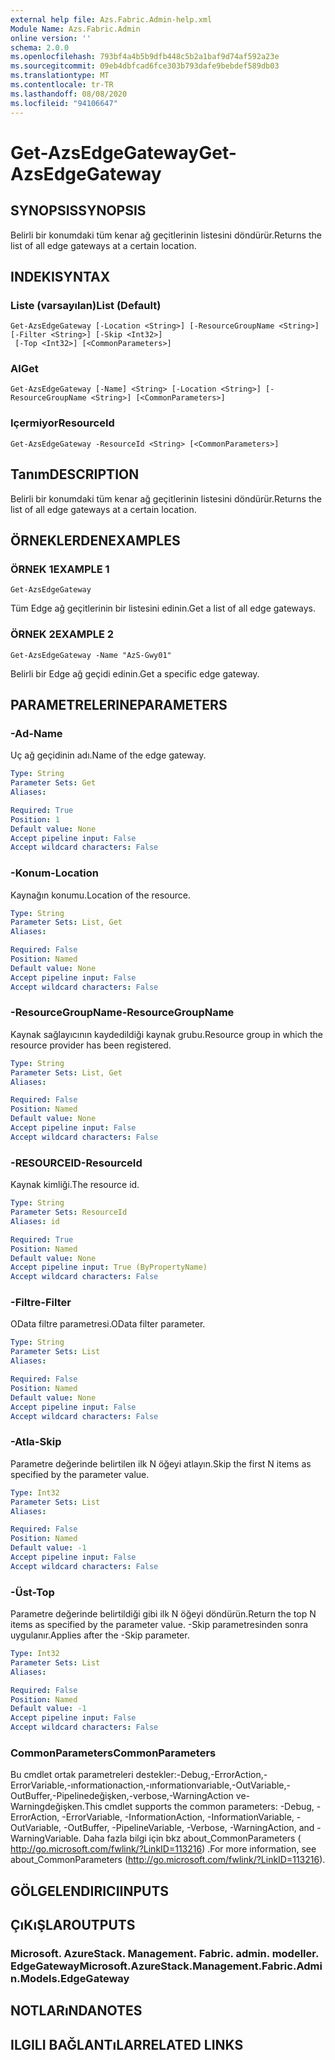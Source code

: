 ```yaml
---
external help file: Azs.Fabric.Admin-help.xml
Module Name: Azs.Fabric.Admin
online version: ''
schema: 2.0.0
ms.openlocfilehash: 793bf4a4b5b9dfb448c5b2a1baf9d74af592a23e
ms.sourcegitcommit: 09eb4dbfcad6fce303b793dafe9bebdef589db03
ms.translationtype: MT
ms.contentlocale: tr-TR
ms.lasthandoff: 08/08/2020
ms.locfileid: "94106647"
---
```

# <span data-ttu-id="5d6fe-101">Get-AzsEdgeGateway</span><span class="sxs-lookup"><span data-stu-id="5d6fe-101">Get-AzsEdgeGateway</span></span>

## <span data-ttu-id="5d6fe-102">SYNOPSIS</span><span class="sxs-lookup"><span data-stu-id="5d6fe-102">SYNOPSIS</span></span>
<span data-ttu-id="5d6fe-103">Belirli bir konumdaki tüm kenar ağ geçitlerinin listesini döndürür.</span><span class="sxs-lookup"><span data-stu-id="5d6fe-103">Returns the list of all edge gateways at a certain location.</span></span>

## <span data-ttu-id="5d6fe-104">INDEKI</span><span class="sxs-lookup"><span data-stu-id="5d6fe-104">SYNTAX</span></span>

### <span data-ttu-id="5d6fe-105">Liste (varsayılan)</span><span class="sxs-lookup"><span data-stu-id="5d6fe-105">List (Default)</span></span>
```
Get-AzsEdgeGateway [-Location <String>] [-ResourceGroupName <String>] [-Filter <String>] [-Skip <Int32>]
 [-Top <Int32>] [<CommonParameters>]
```

### <span data-ttu-id="5d6fe-106">Al</span><span class="sxs-lookup"><span data-stu-id="5d6fe-106">Get</span></span>
```
Get-AzsEdgeGateway [-Name] <String> [-Location <String>] [-ResourceGroupName <String>] [<CommonParameters>]
```

### <span data-ttu-id="5d6fe-107">Içermiyor</span><span class="sxs-lookup"><span data-stu-id="5d6fe-107">ResourceId</span></span>
```
Get-AzsEdgeGateway -ResourceId <String> [<CommonParameters>]
```

## <span data-ttu-id="5d6fe-108">Tanım</span><span class="sxs-lookup"><span data-stu-id="5d6fe-108">DESCRIPTION</span></span>
<span data-ttu-id="5d6fe-109">Belirli bir konumdaki tüm kenar ağ geçitlerinin listesini döndürür.</span><span class="sxs-lookup"><span data-stu-id="5d6fe-109">Returns the list of all edge gateways at a certain location.</span></span>

## <span data-ttu-id="5d6fe-110">ÖRNEKLERDEN</span><span class="sxs-lookup"><span data-stu-id="5d6fe-110">EXAMPLES</span></span>

### <span data-ttu-id="5d6fe-111">ÖRNEK 1</span><span class="sxs-lookup"><span data-stu-id="5d6fe-111">EXAMPLE 1</span></span>
```
Get-AzsEdgeGateway
```

<span data-ttu-id="5d6fe-112">Tüm Edge ağ geçitlerinin bir listesini edinin.</span><span class="sxs-lookup"><span data-stu-id="5d6fe-112">Get a list of all edge gateways.</span></span>

### <span data-ttu-id="5d6fe-113">ÖRNEK 2</span><span class="sxs-lookup"><span data-stu-id="5d6fe-113">EXAMPLE 2</span></span>
```
Get-AzsEdgeGateway -Name "AzS-Gwy01"
```

<span data-ttu-id="5d6fe-114">Belirli bir Edge ağ geçidi edinin.</span><span class="sxs-lookup"><span data-stu-id="5d6fe-114">Get a specific edge gateway.</span></span>

## <span data-ttu-id="5d6fe-115">PARAMETRELERINE</span><span class="sxs-lookup"><span data-stu-id="5d6fe-115">PARAMETERS</span></span>

### <span data-ttu-id="5d6fe-116">-Ad</span><span class="sxs-lookup"><span data-stu-id="5d6fe-116">-Name</span></span>
<span data-ttu-id="5d6fe-117">Uç ağ geçidinin adı.</span><span class="sxs-lookup"><span data-stu-id="5d6fe-117">Name of the edge gateway.</span></span>

```yaml
Type: String
Parameter Sets: Get
Aliases:

Required: True
Position: 1
Default value: None
Accept pipeline input: False
Accept wildcard characters: False
```

### <span data-ttu-id="5d6fe-118">-Konum</span><span class="sxs-lookup"><span data-stu-id="5d6fe-118">-Location</span></span>
<span data-ttu-id="5d6fe-119">Kaynağın konumu.</span><span class="sxs-lookup"><span data-stu-id="5d6fe-119">Location of the resource.</span></span>

```yaml
Type: String
Parameter Sets: List, Get
Aliases:

Required: False
Position: Named
Default value: None
Accept pipeline input: False
Accept wildcard characters: False
```

### <span data-ttu-id="5d6fe-120">-ResourceGroupName</span><span class="sxs-lookup"><span data-stu-id="5d6fe-120">-ResourceGroupName</span></span>
<span data-ttu-id="5d6fe-121">Kaynak sağlayıcının kaydedildiği kaynak grubu.</span><span class="sxs-lookup"><span data-stu-id="5d6fe-121">Resource group in which the resource provider has been registered.</span></span>

```yaml
Type: String
Parameter Sets: List, Get
Aliases:

Required: False
Position: Named
Default value: None
Accept pipeline input: False
Accept wildcard characters: False
```

### <span data-ttu-id="5d6fe-122">-RESOURCEID</span><span class="sxs-lookup"><span data-stu-id="5d6fe-122">-ResourceId</span></span>
<span data-ttu-id="5d6fe-123">Kaynak kimliği.</span><span class="sxs-lookup"><span data-stu-id="5d6fe-123">The resource id.</span></span>

```yaml
Type: String
Parameter Sets: ResourceId
Aliases: id

Required: True
Position: Named
Default value: None
Accept pipeline input: True (ByPropertyName)
Accept wildcard characters: False
```

### <span data-ttu-id="5d6fe-124">-Filtre</span><span class="sxs-lookup"><span data-stu-id="5d6fe-124">-Filter</span></span>
<span data-ttu-id="5d6fe-125">OData filtre parametresi.</span><span class="sxs-lookup"><span data-stu-id="5d6fe-125">OData filter parameter.</span></span>

```yaml
Type: String
Parameter Sets: List
Aliases:

Required: False
Position: Named
Default value: None
Accept pipeline input: False
Accept wildcard characters: False
```

### <span data-ttu-id="5d6fe-126">-Atla</span><span class="sxs-lookup"><span data-stu-id="5d6fe-126">-Skip</span></span>
<span data-ttu-id="5d6fe-127">Parametre değerinde belirtilen ilk N öğeyi atlayın.</span><span class="sxs-lookup"><span data-stu-id="5d6fe-127">Skip the first N items as specified by the parameter value.</span></span>

```yaml
Type: Int32
Parameter Sets: List
Aliases:

Required: False
Position: Named
Default value: -1
Accept pipeline input: False
Accept wildcard characters: False
```

### <span data-ttu-id="5d6fe-128">-Üst</span><span class="sxs-lookup"><span data-stu-id="5d6fe-128">-Top</span></span>
<span data-ttu-id="5d6fe-129">Parametre değerinde belirtildiği gibi ilk N öğeyi döndürün.</span><span class="sxs-lookup"><span data-stu-id="5d6fe-129">Return the top N items as specified by the parameter value.</span></span>
<span data-ttu-id="5d6fe-130">-Skip parametresinden sonra uygulanır.</span><span class="sxs-lookup"><span data-stu-id="5d6fe-130">Applies after the -Skip parameter.</span></span>

```yaml
Type: Int32
Parameter Sets: List
Aliases:

Required: False
Position: Named
Default value: -1
Accept pipeline input: False
Accept wildcard characters: False
```

### <span data-ttu-id="5d6fe-131">CommonParameters</span><span class="sxs-lookup"><span data-stu-id="5d6fe-131">CommonParameters</span></span>
<span data-ttu-id="5d6fe-132">Bu cmdlet ortak parametreleri destekler:-Debug,-ErrorAction,-ErrorVariable,-ınformationaction,-ınformationvariable,-OutVariable,-OutBuffer,-Pipelinedeğişken,-verbose,-WarningAction ve-Warningdeğişken.</span><span class="sxs-lookup"><span data-stu-id="5d6fe-132">This cmdlet supports the common parameters: -Debug, -ErrorAction, -ErrorVariable, -InformationAction, -InformationVariable, -OutVariable, -OutBuffer, -PipelineVariable, -Verbose, -WarningAction, and -WarningVariable.</span></span> <span data-ttu-id="5d6fe-133">Daha fazla bilgi için bkz about_CommonParameters ( http://go.microsoft.com/fwlink/?LinkID=113216) .</span><span class="sxs-lookup"><span data-stu-id="5d6fe-133">For more information, see about_CommonParameters (http://go.microsoft.com/fwlink/?LinkID=113216).</span></span>

## <span data-ttu-id="5d6fe-134">GÖLGELENDIRICI</span><span class="sxs-lookup"><span data-stu-id="5d6fe-134">INPUTS</span></span>

## <span data-ttu-id="5d6fe-135">ÇıKıŞLAR</span><span class="sxs-lookup"><span data-stu-id="5d6fe-135">OUTPUTS</span></span>

### <span data-ttu-id="5d6fe-136">Microsoft. AzureStack. Management. Fabric. admin. modeller. EdgeGateway</span><span class="sxs-lookup"><span data-stu-id="5d6fe-136">Microsoft.AzureStack.Management.Fabric.Admin.Models.EdgeGateway</span></span>

## <span data-ttu-id="5d6fe-137">NOTLARıNDA</span><span class="sxs-lookup"><span data-stu-id="5d6fe-137">NOTES</span></span>

## <span data-ttu-id="5d6fe-138">ILGILI BAĞLANTıLAR</span><span class="sxs-lookup"><span data-stu-id="5d6fe-138">RELATED LINKS</span></span>
